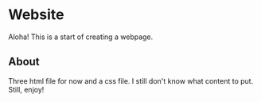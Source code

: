 # Website

Aloha! This is a start of creating a webpage.

## About

Three html file for now and a css file. I still don't know what content to put. Still, enjoy!